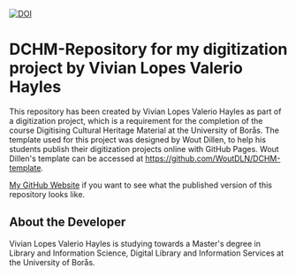 [![DOI](https://zenodo.org/badge/471756787.svg)](https://zenodo.org/badge/latestdoi/471756787)

# DCHM-Repository for my digitization project by Vivian Lopes Valerio Hayles

This repository has been created by Vivian Lopes Valerio Hayles as part of a digitization project, which is a requirement for the completion of the course Digitising Cultural Heritage Material at the University of Borås. The template used for this project was designed by Wout Dillen, to help his students publish their digitization projects online with GitHub Pages. Wout Dillen's template can be accessed at https://github.com/WoutDLN/DCHM-template.

[My GitHub Website](https://vivianlvh.github.io/DCHM-Digitization-Project-Vivian-L.-V.-Hayles/) if you want to see what the published version of this repository looks like.

## About the Developer
Vivian Lopes Valerio Hayles is studying towards a Master's degree in Library and Information Science, Digital Library and Information Services at the University of Borås. 
